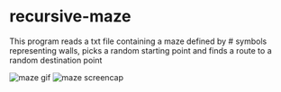 # recursive-maze
This program reads a txt file containing a maze defined by # symbols representing walls, picks a random starting point and finds a route to a random destination point

![maze gif](https://i.gyazo.com/83641bc39e1781a9a8479f1c377532a8.gif)
![maze screencap](https://i.imgur.com/ZqVc13q.png)
